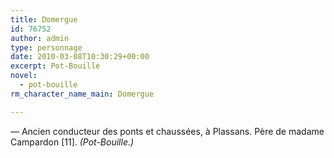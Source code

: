 ```yaml
---
title: Domergue
id: 76752
author: admin
type: personnage
date: 2010-03-08T10:30:29+00:00
excerpt: Pot-Bouille
novel:
  - pot-bouille
rm_character_name_main: Domergue

---
```

— Ancien conducteur des ponts et chaussées, à Plassans. Père de madame Campardon [11]. _(Pot-Bouille.)_
